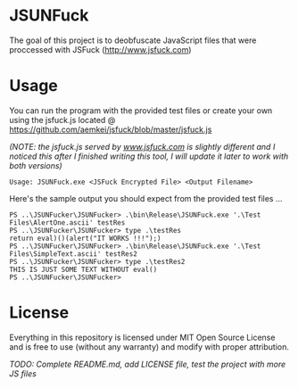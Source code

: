 # JSUNFuck
The goal of this project is to deobfuscate JavaScript files that were proccessed with JSFuck (http://www.jsfuck.com)

# Usage
You can run the program with the provided test files or create your own using the jsfuck.js located @ https://github.com/aemkei/jsfuck/blob/master/jsfuck.js

_(NOTE: the jsfuck.js served by www.jsfuck.com is slightly different and I noticed this after I finished writing this tool, I will update it later to work with both versions)_ 
```
Usage: JSUNFuck.exe <JSFuck Encrypted File> <Output Filename>
```
Here's the sample output you should expect from the provided test files ...
```
PS ..\JSUNFucker\JSUNFucker> .\bin\Release\JSUNFuck.exe '.\Test Files\AlertOne.ascii' testRes
PS ..\JSUNFucker\JSUNFucker> type .\testRes
return eval)()(alert("IT WORKS !!!");)
PS ..\JSUNFucker\JSUNFucker> .\bin\Release\JSUNFuck.exe '.\Test Files\SimpleText.ascii' testRes2
PS ..\JSUNFucker\JSUNFucker> type .\testRes2
THIS IS JUST SOME TEXT WITHOUT eval()
PS ..\JSUNFucker\JSUNFucker>
```
# License
Everything in this repository is licensed under MIT Open Source License and is free to use (without any warranty) and modify with proper attribution.


*TODO: Complete README.md, add LICENSE file, test the project with more JS files*
